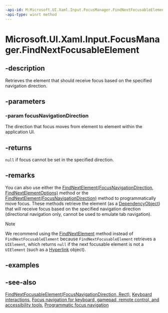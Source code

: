 ```yaml
---
-api-id: M:Microsoft.UI.Xaml.Input.FocusManager.FindNextFocusableElement(Microsoft.UI.Xaml.Input.FocusNavigationDirection)
-api-type: winrt method
---
```


<!-- Method syntax
public Microsoft.UI.Xaml.UIElement FindNextFocusableElement(Microsoft.UI.Xaml.Input.FocusNavigationDirection focusNavigationDirection)
-->

# Microsoft.UI.Xaml.Input.FocusManager.FindNextFocusableElement

## -description

Retrieves the element that should receive focus based on the specified navigation direction.

## -parameters

### -param focusNavigationDirection

The direction that focus moves from element to element within the application UI.

## -returns

`null` if focus cannot be set in the specified direction.

## -remarks

You can also use either the [FindNextElement(FocusNavigationDirection, FindNextElementOptions)](focusmanager_findnextelement_905966547.md) method or the [FindNextElement(FocusNavigationDirection)](focusmanager_findnextelement_79258569.md) method to programmatically move focus. These methods retrieve the element (as a [DependencyObject](../microsoft.ui.xaml/dependencyobject.md)) that will receive focus based on the specified navigation direction (directional navigation only, cannot be used to emulate tab navigation).

> [!NOTE]
> We recommend using the [FindNextElement](/windows/windows-app-sdk/api/winrt/microsoft.ui.xaml.input.focusmanager.findnextelement) method instead of `FindNextFocusableElement` because `FindNextFocusableElement` retrieves a `UIElement`, which returns `null` if the next focusable element is not a `UIElement` (such as a [Hyperlink](../microsoft.ui.xaml.documents/hyperlink.md) object).

## -examples

## -see-also

[FindNextFocusableElement(FocusNavigationDirection, Rect)](focusmanager_findnextfocusableelement_1604618823.md), [Keyboard interactions](/windows/apps/design/input/keyboard-interactions), [Focus navigation for keyboard, gamepad, remote control, and accessibility tools](/windows/apps/design/input/focus-navigation), [Programmatic focus navigation](/windows/apps/design/input/focus-navigation-programmatic)

